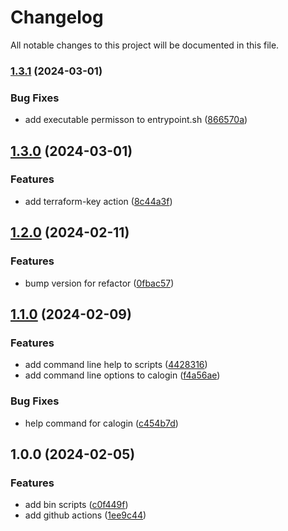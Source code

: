 # Changelog

All notable changes to this project will be documented in this file.

### [1.3.1](https://github.com/clalexander/aws-terraform-devops/compare/v1.3.0...v1.3.1) (2024-03-01)


### Bug Fixes

* add executable permisson to entrypoint.sh ([866570a](https://github.com/clalexander/aws-terraform-devops/commit/866570a71fadad0e71666f51b295855e2204840d))

## [1.3.0](https://github.com/clalexander/aws-terraform-devops/compare/v1.2.0...v1.3.0) (2024-03-01)


### Features

* add terraform-key action ([8c44a3f](https://github.com/clalexander/aws-terraform-devops/commit/8c44a3f9002a0dfa5cc25460ec967fda37092463))

## [1.2.0](https://github.com/clalexander/aws-terraform-devops/compare/v1.1.0...v1.2.0) (2024-02-11)


### Features

* bump version for refactor ([0fbac57](https://github.com/clalexander/aws-terraform-devops/commit/0fbac576e56c8e62bed3718e989889b2f1037998))

## [1.1.0](https://github.com/clalexander/aws-terraform-devops/compare/v1.0.0...v1.1.0) (2024-02-09)


### Features

* add command line help to scripts ([4428316](https://github.com/clalexander/aws-terraform-devops/commit/44283167b844dcc64d70a8ce6562ab786b006a02))
* add command line options to calogin ([f4a56ae](https://github.com/clalexander/aws-terraform-devops/commit/f4a56aebe0ca6ed6be145c90312ed512f54b3135))


### Bug Fixes

* help command for calogin ([c454b7d](https://github.com/clalexander/aws-terraform-devops/commit/c454b7d23e95b04d0099dc6af54dcae28cc778af))

## 1.0.0 (2024-02-05)


### Features

* add bin scripts ([c0f449f](https://github.com/clalexander/aws-terraform-devops/commit/c0f449f78761f240b1769cf26e51699b0c397568))
* add github actions ([1ee9c44](https://github.com/clalexander/aws-terraform-devops/commit/1ee9c44c1bb1c48e9bbf9b85d3eb5c52283079fd))
